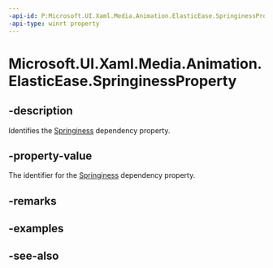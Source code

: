 ```yaml
---
-api-id: P:Microsoft.UI.Xaml.Media.Animation.ElasticEase.SpringinessProperty
-api-type: winrt property
---
```


<!-- Property syntax
public Windows.UI.Xaml.DependencyProperty SpringinessProperty { get; }
-->

# Microsoft.UI.Xaml.Media.Animation.ElasticEase.SpringinessProperty

## -description
Identifies the [Springiness](elasticease_springiness.md) dependency property.

## -property-value
The identifier for the [Springiness](elasticease_springiness.md) dependency property.

## -remarks

## -examples

## -see-also
